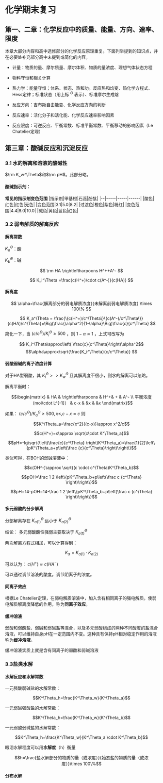 # 化学期末复习

## 第一、二章：化学反应中的质量、能量、方向、速率、限度

本章大部分内容和高中选修部分的化学反应原理重复。下面列举提到的知识点，并在必要处补充部分高中未提到或简化的内容。

- 计量：物质的量、摩尔质量、摩尔体积、物质的量浓度、理想气体状态方程

- 物料守恒和相关计算

- 热力学：能量守恒；体系、状态、热和功。反应热和焓变、热化学方程式、Hess定律；标准状态（用上标
$^\Theta$
表示）、标准摩尔生成焓

- 反应方向：吉布斯自由能变、化学反应方向的判断

- 反应速率：活化分子和活化能、化学反应速率影响因素

- 反应限度：可逆反应、平衡常数、标准平衡常数、平衡移动的影响因素（Le Chatelier定理）

## 第三章：酸碱反应和沉淀反应

### 3.1 水的解离和溶液的酸碱性

$\rm K_w^\Theta$和$\rm pH$。此部分略。

#### 酸碱指示剂：

<b>常见的指示剂变色范围</b>
|指示剂|甲基橙|石蕊|酚酞|
|--|-----|-----|------|
|酸色|红色|红色|无色|
|变色范围|3.1|5.0|8.2|
|过渡色|橙色|紫色|粉红|
|变色范围|4.4|8.0|10.0|
|碱色|黄色|蓝色|红色|

### 3.2 弱电解质的解离反应

#### 解离常数

$K_a^\Theta$：酸

$K_b^\Theta$：碱

$$
\rm HA \rightleftharpoons H^++A^-
$$

$$
K_i^\Theta =\frac{c(H^+)\cdot c(A^-)}{c(HA)}
$$

#### 解离度

$$
\alpha=\frac{解离部分的弱电解质浓度}{未解离前弱电解质浓度} \times 100\%
$$

$$
K_a^\Theta = \frac{\{c(H^+)/c^\Theta\}\{c(A^-)/c^\Theta\}}{c(HA)/c^\Theta}=\Big(\frac{\alpha^2}{1-\alpha}\Big)\frac{c}{c^\Theta}
$$

简化一下，当
$(c/c^\Theta)/K_i^\Theta\geqslant500$
，则
$1-\alpha\approx1$
，上式可改写为

$$
K_i^\Theta\approx\left( \frac{c}{c^\Theta}\right)\alpha^2$$
$$\alpha\approx\sqrt{\frac{K_i^\Theta}{c/c^\Theta}}
$$

#### 弱酸弱碱的离子浓度计算

对于HA型弱酸，其
$K^\Theta_i>>K^\Theta_w$
且其解离度不很小，则水的解离可以忽略。

解离平衡时：

$$\begin{matrix} & HA & \rightleftharpoons & H^+& + & A^- \\ 平衡浓度（mol\cdot L^{-1}） & c-x & &x & &x \end{matrix}$$

如果：
$(c/c^\Theta)/K^\Theta_a \geqslant 500 , x\leqslant, c-x\approx c$
则

$$K^\Theta_a=\frac{x^2}{(c-x)}\approx x^2/c$$

$$c(H^+)=x\approx \sqrt{c\cdot K^\Theta_a}$$

$$pH=-lg\sqrt{\left(\frac{c}{c^\Theta} \right)K^\Theta_a}=\frac{1}{2}\left\{pK^\Theta_a+p\left(\frac {c}{c^\Theta}\right)\right\}$$

类似可得，在BOH的弱碱溶液中：

$$c(OH^-)\approx \sqrt{(c \cdot c^\Theta)K^\Theta_b}$$

$$pOH=\frac 1 2 \left\{pK^\Theta_b+p\left(\frac c {c^\Theta} \right)\right\}$$

$$pH=14-pOH=14-\frac 1 2 \left\{pK^\Theta_b+p\left(\frac c {c^\Theta} \right)\right\}$$

#### 多元弱酸的分步解离

分部解离存在
$K^\Theta_{a(1)}$
远小于
$K^\Theta_{a(2)}$

结论：
多元弱酸酸性强弱主要取决于
$K^\Theta_{a(1)}$

两次解离方程式相加，可以计算得到：

$$K_a=K_{a(1)}\cdot K_{a(2)}$$

可以认为：
$c(H^+)\approx c(HA^-)$

可以通过调节溶液的酸度，调节阴离子的浓度。

#### 同离子效应

根据Le Chatelier定理，在弱电解质溶液中，加入含有相同离子的强电解质，使弱电解质解离度降低的作用，称为<b>同离子效应</b>。

#### 缓冲溶液

弱酸和弱酸盐、弱碱和弱碱盐等混合，以及多元弱酸组成的两种不同酸度的盐混合溶液，可以维持自身pH在一定范围内不变。这种具有保持pH相对稳定作用的溶液称为<b>缓冲溶液</b>。

缓冲溶液实质上就是含有同离子的弱酸和弱碱溶液

### 3.3盐类水解

#### 水解反应和水解常数

一元强酸弱碱盐的水解常数：

$$K^\Theta_h=\frac{K^\Theta_w}{K^\Theta_a}$$

一元弱碱强酸盐的水解常数：

$$K^\Theta_h=\frac{K^\Theta_w}{K^\Theta_b}$$

一元弱酸弱碱盐的水解常数：

$$K^\Theta_h=\frac{K^\Theta_w}{K^\Theta_a \cdot K^\Theta_b}$$

眼泪水解程度可以用<b>水解度</b>（h）衡量

$$h=\frac{盐水解部分的物质的量（或浓度）}{始态盐的物质的量（或浓度）}\times 100\%$$

#### 分布水解

